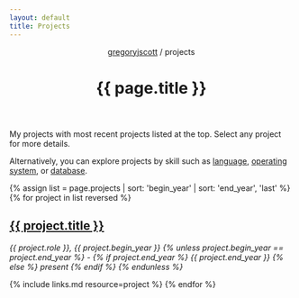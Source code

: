 ```yaml
---
layout: default
title: Projects
---
```


<header>
  <nav>
    <a href="/">gregoryjscott</a> / projects
  </nav>

  <h1>{{ page.title }}</h1>
</header>

<section markdown="1">
My projects with most recent projects listed at the top. Select any project for more details.

Alternatively, you can explore projects by skill such as [language](/languages), [operating system](/os), or [database](/db).
</section>

<section>
{% assign list = page.projects | sort: 'begin_year' | sort: 'end_year', 'last' %}
{% for project in list reversed %}
  <h1><a href="{{ project.url }}">{{ project.title }}</a></h1>

  <p>
  <em>
    {{ project.role }},
    {{ project.begin_year }}
      {% unless project.begin_year == project.end_year %} -
        {% if project.end_year %}
          {{ project.end_year }}
        {% else %}
          present
        {% endif %}
      {% endunless %}
  </em>
  </p>

  {% include links.md resource=project %}
{% endfor %}
</section>
